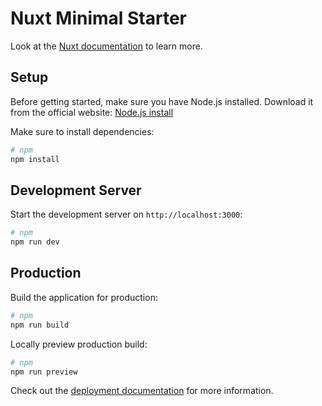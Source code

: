 # Nuxt Minimal Starter

Look at the [Nuxt documentation](https://nuxt.com/docs/getting-started/introduction) to learn more.

## Setup

Before getting started, make sure you have Node.js installed.
Download it from the official website:
[Node.js install](https://nodejs.org/en/download)

Make sure to install dependencies:

```bash
# npm
npm install
```

## Development Server

Start the development server on `http://localhost:3000`:

```bash
# npm
npm run dev
```

## Production

Build the application for production:

```bash
# npm
npm run build
```

Locally preview production build:

```bash
# npm
npm run preview
```

Check out the [deployment documentation](https://nuxt.com/docs/getting-started/deployment) for more information.
